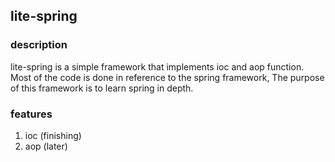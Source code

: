 ## lite-spring

### description
lite-spring is a simple framework that implements ioc and aop function.
Most of the code is done in reference to the spring framework, The 
purpose of this framework is to learn spring in depth. 

### features

1. ioc (finishing)
2. aop (later)